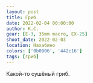```yaml
---
layout: post
title: Гриб
date: 2022-02-04 00:00:00
author: К.С.
gear: [E-3, 35mm macro, EX-25]
shoot_date: 2022-02-03
location: Нахабино
colors: ['0b0906', '442c16']
tags: [гриб]
---
```

Какой-то сушёный гриб.
